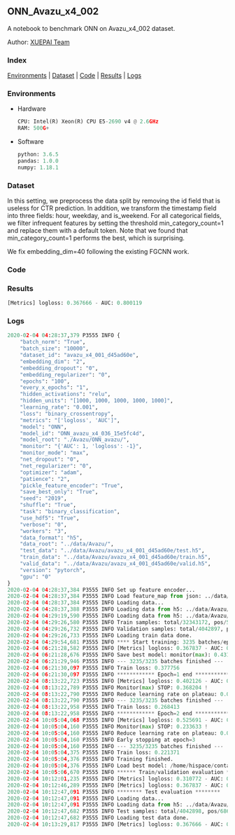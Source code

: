 ## ONN_Avazu_x4_002

A notebook to benchmark ONN on Avazu_x4_002 dataset.

Author: [XUEPAI Team](https://github.com/xue-pai)


### Index
[Environments](#Environments) | [Dataset](#Dataset) | [Code](#Code) | [Results](#Results) | [Logs](#Logs)

### Environments
+ Hardware

  ```python
  CPU: Intel(R) Xeon(R) CPU E5-2690 v4 @ 2.6GHz
  RAM: 500G+
  ```
+ Software

  ```python
  python: 3.6.5
  pandas: 1.0.0
  numpy: 1.18.1
  ```

### Dataset
In this setting, we preprocess the data split by removing the id field that is useless for CTR prediction. In addition, we transform the timestamp field into three fields: hour, weekday, and is_weekend. For all categorical fields, we filter infrequent features by setting the threshold min_category_count=1 and replace them with a default <OOV> token. Note that we found that min_category_count=1 performs the best, which is surprising.

We fix embedding_dim=40 following the existing FGCNN work.
### Code




### Results
```python
[Metrics] logloss: 0.367666 - AUC: 0.800119
```


### Logs
```python
2020-02-04 04:28:37,379 P3555 INFO {
    "batch_norm": "True",
    "batch_size": "10000",
    "dataset_id": "avazu_x4_001_d45ad60e",
    "embedding_dim": "2",
    "embedding_dropout": "0",
    "embedding_regularizer": "0",
    "epochs": "100",
    "every_x_epochs": "1",
    "hidden_activations": "relu",
    "hidden_units": "[1000, 1000, 1000, 1000, 1000]",
    "learning_rate": "0.001",
    "loss": "binary_crossentropy",
    "metrics": "['logloss', 'AUC']",
    "model": "ONN",
    "model_id": "ONN_avazu_x4_036_15e5fc4d",
    "model_root": "./Avazu/ONN_avazu/",
    "monitor": "{'AUC': 1, 'logloss': -1}",
    "monitor_mode": "max",
    "net_dropout": "0",
    "net_regularizer": "0",
    "optimizer": "adam",
    "patience": "2",
    "pickle_feature_encoder": "True",
    "save_best_only": "True",
    "seed": "2019",
    "shuffle": "True",
    "task": "binary_classification",
    "use_hdf5": "True",
    "verbose": "0",
    "workers": "3",
    "data_format": "h5",
    "data_root": "../data/Avazu/",
    "test_data": "../data/Avazu/avazu_x4_001_d45ad60e/test.h5",
    "train_data": "../data/Avazu/avazu_x4_001_d45ad60e/train.h5",
    "valid_data": "../data/Avazu/avazu_x4_001_d45ad60e/valid.h5",
    "version": "pytorch",
    "gpu": "0"
}
2020-02-04 04:28:37,384 P3555 INFO Set up feature encoder...
2020-02-04 04:28:37,384 P3555 INFO Load feature_map from json: ../data/Avazu/avazu_x4_001_d45ad60e/feature_map.json
2020-02-04 04:28:37,384 P3555 INFO Loading data...
2020-02-04 04:28:37,388 P3555 INFO Loading data from h5: ../data/Avazu/avazu_x4_001_d45ad60e/train.h5
2020-02-04 04:29:19,590 P3555 INFO Loading data from h5: ../data/Avazu/avazu_x4_001_d45ad60e/valid.h5
2020-02-04 04:29:26,580 P3555 INFO Train samples: total/32343172, pos/5492052, neg/26851120, ratio/16.98%
2020-02-04 04:29:26,732 P3555 INFO Validation samples: total/4042897, pos/686507, neg/3356390, ratio/16.98%
2020-02-04 04:29:26,733 P3555 INFO Loading train data done.
2020-02-04 04:29:54,681 P3555 INFO **** Start training: 3235 batches/epoch ****
2020-02-04 06:21:28,582 P3555 INFO [Metrics] logloss: 0.367837 - AUC: 0.799815
2020-02-04 06:21:28,676 P3555 INFO Save best model: monitor(max): 0.431978
2020-02-04 06:21:29,946 P3555 INFO --- 3235/3235 batches finished ---
2020-02-04 06:21:30,097 P3555 INFO Train loss: 0.377756
2020-02-04 06:21:30,097 P3555 INFO ************ Epoch=1 end ************
2020-02-04 08:13:22,723 P3555 INFO [Metrics] logloss: 0.402126 - AUC: 0.770331
2020-02-04 08:13:22,789 P3555 INFO Monitor(max) STOP: 0.368204 !
2020-02-04 08:13:22,790 P3555 INFO Reduce learning rate on plateau: 0.000100
2020-02-04 08:13:22,790 P3555 INFO --- 3235/3235 batches finished ---
2020-02-04 08:13:22,958 P3555 INFO Train loss: 0.268413
2020-02-04 08:13:22,958 P3555 INFO ************ Epoch=2 end ************
2020-02-04 10:05:04,068 P3555 INFO [Metrics] logloss: 0.525691 - AUC: 0.759325
2020-02-04 10:05:04,160 P3555 INFO Monitor(max) STOP: 0.233633 !
2020-02-04 10:05:04,160 P3555 INFO Reduce learning rate on plateau: 0.000010
2020-02-04 10:05:04,160 P3555 INFO Early stopping at epoch=3
2020-02-04 10:05:04,160 P3555 INFO --- 3235/3235 batches finished ---
2020-02-04 10:05:04,375 P3555 INFO Train loss: 0.221371
2020-02-04 10:05:04,376 P3555 INFO Training finished.
2020-02-04 10:05:04,376 P3555 INFO Load best model: /home/hispace/container/data/xxx/FuxiCTR/benchmarks/Avazu/ONN_avazu/avazu_x4_001_d45ad60e/ONN_avazu_x4_036_15e5fc4d_avazu_x4_001_d45ad60e_model.ckpt
2020-02-04 10:05:06,670 P3555 INFO ****** Train/validation evaluation ******
2020-02-04 10:12:01,235 P3555 INFO [Metrics] logloss: 0.310772 - AUC: 0.881562
2020-02-04 10:12:46,289 P3555 INFO [Metrics] logloss: 0.367837 - AUC: 0.799815
2020-02-04 10:12:47,091 P3555 INFO ******** Test evaluation ********
2020-02-04 10:12:47,091 P3555 INFO Loading data...
2020-02-04 10:12:47,091 P3555 INFO Loading data from h5: ../data/Avazu/avazu_x4_001_d45ad60e/test.h5
2020-02-04 10:12:47,682 P3555 INFO Test samples: total/4042898, pos/686507, neg/3356391, ratio/16.98%
2020-02-04 10:12:47,682 P3555 INFO Loading test data done.
2020-02-04 10:13:29,817 P3555 INFO [Metrics] logloss: 0.367666 - AUC: 0.800119

```
